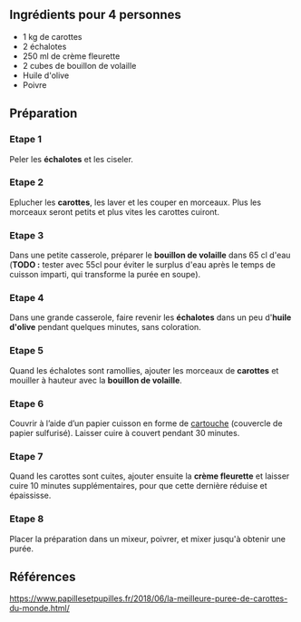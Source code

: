 ## Ingrédients pour 4 personnes

- 1 kg de carottes
- 2 échalotes
- 250 ml de crème fleurette
- 2 cubes de bouillon de volaille
- Huile d'olive
- Poivre

## Préparation

### Etape 1

Peler les **échalotes** et les ciseler.

### Etape 2

Eplucher les **carottes**, les laver et les couper en morceaux. Plus les morceaux seront petits et plus vites les carottes cuiront.

### Etape 3

Dans une petite casserole, préparer le **bouillon de volaille** dans 65 cl d'eau (**TODO :** tester avec 55cl pour éviter le surplus d'eau après le temps de cuisson imparti, qui transforme la purée en soupe).

### Etape 4

Dans une grande casserole, faire revenir les **échalotes** dans un peu d'**huile d'olive** pendant quelques minutes, sans coloration.

### Etape 5

Quand les échalotes sont ramollies, ajouter les morceaux de **carottes** et mouiller à hauteur avec la **bouillon de volaille**.

### Etape 6

Couvrir à l’aide d’un papier cuisson en forme de [cartouche](https://www.youtube.com/watch?v=YFWtjS5SJyM) (couvercle de papier sulfurisé). Laisser cuire à couvert pendant 30 minutes.

### Etape 7

Quand les carottes sont cuites, ajouter ensuite la **crème fleurette** et laisser cuire 10 minutes supplémentaires, pour que cette dernière réduise et épaississe.

### Etape 8

 Placer la préparation dans un mixeur, poivrer, et mixer jusqu'à obtenir une purée.

## Références

<https://www.papillesetpupilles.fr/2018/06/la-meilleure-puree-de-carottes-du-monde.html/>
